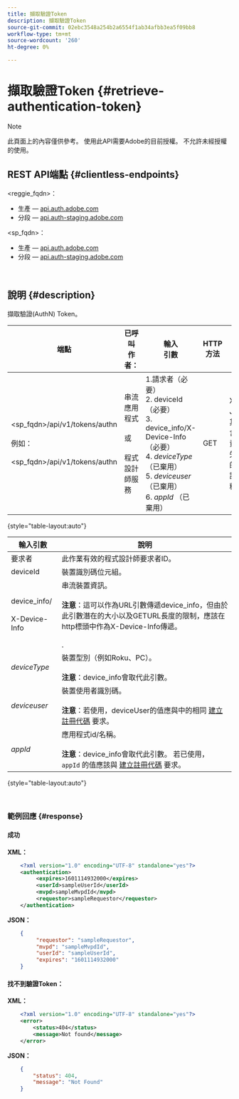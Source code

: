 ```yaml
---
title: 擷取驗證Token
description: 擷取驗證Token
source-git-commit: 02ebc3548a254b2a6554f1ab34afbb3ea5f09bb8
workflow-type: tm+mt
source-wordcount: '260'
ht-degree: 0%

---
```


# 擷取驗證Token {#retrieve-authentication-token}

>[!NOTE]
>
>此頁面上的內容僅供參考。 使用此API需要Adobe的目前授權。 不允許未經授權的使用。

## REST API端點 {#clientless-endpoints}

&lt;reggie_fqdn>：

* 生產 —  [api.auth.adobe.com](http://api.auth.adobe.com/)
* 分段 —  [api.auth-staging.adobe.com](http://api.auth-staging.adobe.com/)

&lt;sp_fqdn>：

* 生產 —  [api.auth.adobe.com](http://api.auth.adobe.com/)
* 分段 —  [api.auth-staging.adobe.com](http://api.auth-staging.adobe.com/)

</br>

## 說明 {#description}

擷取驗證(AuthN) Token。

| 端點 | 已呼叫  </br>作者： | 輸入   </br>引數 | HTTP  </br>方法 | 回應 | HTTP  </br>回應 |
| --- | --- | --- | --- | --- | --- |
| &lt;sp_fqdn>/api/v1/tokens/authn</br></br>例如：</br></br>&lt;sp_fqdn>/api/v1/tokens/authn | 串流應用程式</br></br>或</br></br>程式設計師服務 | 1.請求者（必要）</br>2.  deviceId （必要）</br>3.  device_info/X-Device-Info （必要）</br>4.  _deviceType_ （已棄用）</br>5.  _deviceuser_ （已棄用）</br>6.  _appId_ （已棄用） | GET | XML或JSON，其中包含驗證資訊或失敗時的錯誤詳細資料。 | 200 — 成功。  </br>404 — 找不到Token  </br>410 - Token已過期 |

{style="table-layout:auto"}


| 輸入引數 | 說明 |
| --- | --- |
| 要求者 | 此作業有效的程式設計師要求者ID。 |
| deviceId | 裝置識別碼位元組。 |
| device_info/</br></br>X-Device-Info | 串流裝置資訊。</br></br>**注意**：這可以作為URL引數傳遞device_info，但由於此引數潛在的大小以及GETURL長度的限制，應該在http標頭中作為X-Device-Info傳遞。 </br></br><!--See the full details in [Passing Device and Connection Information](http://tve.helpdocsonline.com/passing-device-information)-->. |
| _deviceType_ | 裝置型別（例如Roku、PC）。</br></br>**注意**：device_info會取代此引數。 |
| _deviceuser_ | 裝置使用者識別碼。</br></br>**注意**：若使用，deviceUser的值應與中的相同 [建立註冊代碼](/help/authentication/registration-code-request.md) 要求。 |
| _appId_ | 應用程式id/名稱。 </br></br>**注意**：device_info會取代此引數。 若已使用， `appId` 的值應該與 [建立註冊代碼](/help/authentication/registration-code-request.md) 要求。 |

{style="table-layout:auto"}

</br>

### 範例回應 {#response}



#### 成功

**XML：**

```XML
    <?xml version="1.0" encoding="UTF-8" standalone="yes"?>
    <authentication>
         <expires>1601114932000</expires>
         <userId>sampleUserId</userId>
         <mvpd>sampleMvpdId</mvpd>
         <requestor>sampleRequestor</requestor>
    </authentication>
```


**JSON：**

```JSON
    {
         "requestor": "sampleRequestor",
         "mvpd": "sampleMvpdId",
         "userId": "sampleUserId",
         "expires": "1601114932000"
    }
```





#### 找不到驗證Token：

**XML：**

```XML
    <?xml version="1.0" encoding="UTF-8" standalone="yes"?>
    <error>
        <status>404</status>
        <message>Not found</message>
    </error>
```


**JSON：**

```JSON
    {
        "status": 404,
        "message": "Not Found"
    }
```
